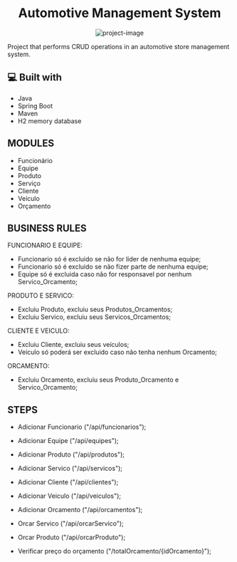 <h1 align="center" id="title">Automotive Management System</h1>

<p align="center"><img src="https://www.getac.com/content/dam/uploads/2023/03/autorepairworkshop_cover.png" alt="project-image"></p>

<p id="description">Project that performs CRUD operations in an automotive store management system.</p>

  
  
<h2>💻 Built with</h2>

*   Java
*   Spring Boot
*   Maven
*   H2 memory database

  <h2>MODULES</h2>

*   Funcionário
*   Equipe
*   Produto
*   Serviço
*   Cliente
*   Veículo
*   Orçamento
  
  <h2>BUSINESS RULES</h2>

FUNCIONARIO E EQUIPE:
- Funcionario só é excluido se não for líder de nenhuma equipe;
- Funcionario só é excluido se não fizer parte de nenhuma equipe;
- Equipe só é excluida caso não for responsavel por nenhum Servico_Orcamento;

PRODUTO E SERVICO:
- Excluiu Produto, excluiu seus Produtos_Orcamentos;
- Excluiu Servico, excluiu seus Servicos_Orcamentos;

CLIENTE E VEICULO:
- Excluiu Cliente, excluiu seus veículos;
- Veículo só poderá ser excluido caso não tenha nenhum Orcamento;

ORCAMENTO:
- Excluiu Orcamento, excluiu seus Produto_Orcamento e Servico_Orcamento;

<h2>STEPS</h2>

- Adicionar Funcionario ("/api/funcionarios");
- Adicionar Equipe ("/api/equipes");
  
- Adicionar Produto ("/api/produtos");
  
- Adicionar Servico ("/api/servicos");
  
- Adicionar Cliente ("/api/clientes");
  
- Adicionar Veiculo ("/api/veiculos");
  
- Adicionar Orcamento ("/api/orcamentos");
- Orcar Servico ("/api/orcarServico");
- Orcar Produto ("/api/orcarProduto");
- Verificar preço do orçamento ("/totalOrcamento/{idOrcamento}");


